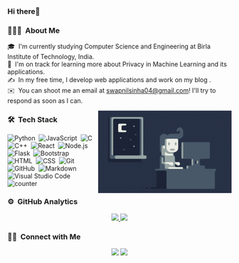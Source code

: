 ### Hi there👋

### 👨🏻‍💻 &nbsp;About Me

🎓 &nbsp;I'm currently studying Computer Science and Engineering at Birla Institute of Technology, India.\
🌱 &nbsp;I'm on track for learning more about Privacy in Machine Learning and its applications.\
✍️ &nbsp;In my free time, I develop web applications and work on my blog .\
✉️ &nbsp;You can shoot me an email at swapnilsinha04@gmail.com! I'll try to respond as soon as I can.

<img alt="Night Coding" src="https://raw.githubusercontent.com/AVS1508/AVS1508/master/assets/Night-Coding.gif" align="right"/>

### 🛠 &nbsp;Tech Stack

![Python](https://img.shields.io/badge/-Python-05122A?style=flat&logo=python)&nbsp;
![JavaScript](https://img.shields.io/badge/-JavaScript-05122A?style=flat&logo=javascript)&nbsp;
![C](https://img.shields.io/badge/-C-05122A?style=flat&logo=C&logoColor=A8B9CC)&nbsp;
![C++](https://img.shields.io/badge/-C++-05122A?style=flat&logo=C%2B%2B&logoColor=00599C)&nbsp;
![React](https://img.shields.io/badge/-React-05122A?style=flat&logo=react)&nbsp;
![Node.js](https://img.shields.io/badge/-Node.js-05122A?style=flat&logo=node.js)&nbsp;
![Flask](https://img.shields.io/badge/-Flask-05122A?style=flat&logo=flask)&nbsp;
![Bootstrap](https://img.shields.io/badge/-Bootstrap-05122A?style=flat&logo=bootstrap&logoColor=563D7C)\
![HTML](https://img.shields.io/badge/-HTML-05122A?style=flat&logo=HTML5)&nbsp;
![CSS](https://img.shields.io/badge/-CSS-05122A?style=flat&logo=CSS3&logoColor=1572B6)&nbsp;
![Git](https://img.shields.io/badge/-Git-05122A?style=flat&logo=git)&nbsp;
![GitHub](https://img.shields.io/badge/-GitHub-05122A?style=flat&logo=github)&nbsp;
![Markdown](https://img.shields.io/badge/-Markdown-05122A?style=flat&logo=markdown)\
![Visual Studio Code](https://img.shields.io/badge/-Visual%20Studio%20Code-05122A?style=flat&logo=visual-studio-code&logoColor=007ACC)&nbsp;
![counter](https://https://enpriswqfrcpzwe.m.pipedream.net.m.pipedream.net)
### ⚙️ &nbsp;GitHub Analytics

<p align="center">
<a href="https://github.com/siriuswapnil">
  <img height="180em" src="https://github-readme-stats-eight-theta.vercel.app/api?username=siriuswapnil&show_icons=true&theme=algolia&include_all_commits=true&count_private=true"/>
  <img height="180em" src="https://github-readme-stats-eight-theta.vercel.app/api/top-langs/?username=siriuswapnil&layout=compact&langs_count=8&theme=algolia"/>
</a>
</p>

### 🤝🏻 &nbsp;Connect with Me

<p align="center">
<a href="https://linkedin.com/in/swapnil-sinha"><img src="https://img.shields.io/badge/-Swapnil%20Sinha-0077B5?style=flat&logo=Linkedin&logoColor=white"/></a>
<a href="mailto:swapnilsinha04@gmail.com"><img src="https://img.shields.io/badge/-swapnilsinha04@gmail.com-D14836?style=flat&logo=Gmail&logoColor=white"/></a>
</p>
